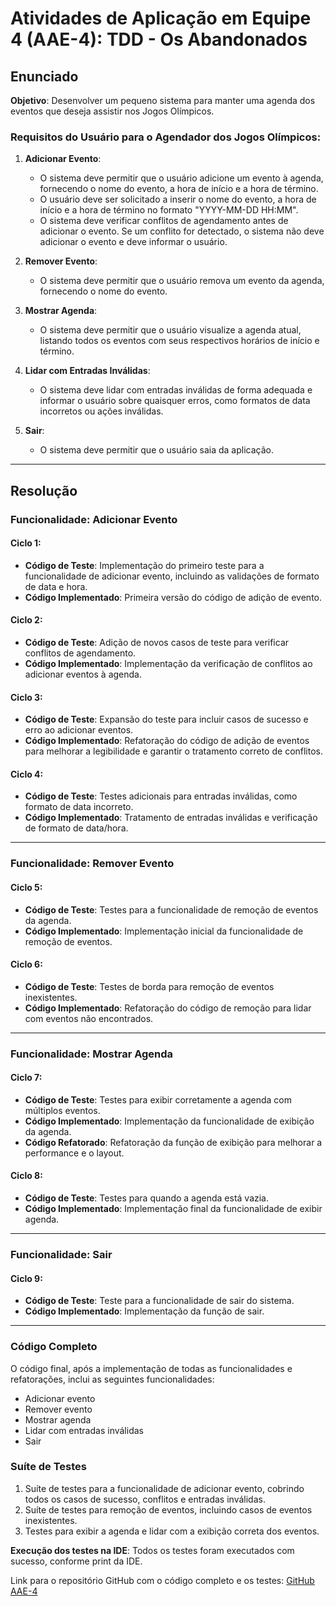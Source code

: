 # Atividades de Aplicação em Equipe 4 (AAE-4): TDD - Os Abandonados

## Enunciado

**Objetivo**: Desenvolver um pequeno sistema para manter uma agenda dos eventos que deseja assistir nos Jogos Olímpicos.

### Requisitos do Usuário para o Agendador dos Jogos Olímpicos:

1. **Adicionar Evento**:
   - O sistema deve permitir que o usuário adicione um evento à agenda, fornecendo o nome do evento, a hora de início e a hora de término.
   - O usuário deve ser solicitado a inserir o nome do evento, a hora de início e a hora de término no formato "YYYY-MM-DD HH:MM".
   - O sistema deve verificar conflitos de agendamento antes de adicionar o evento. Se um conflito for detectado, o sistema não deve adicionar o evento e deve informar o usuário.

2. **Remover Evento**:
   - O sistema deve permitir que o usuário remova um evento da agenda, fornecendo o nome do evento.

3. **Mostrar Agenda**:
   - O sistema deve permitir que o usuário visualize a agenda atual, listando todos os eventos com seus respectivos horários de início e término.

4. **Lidar com Entradas Inválidas**:
   - O sistema deve lidar com entradas inválidas de forma adequada e informar o usuário sobre quaisquer erros, como formatos de data incorretos ou ações inválidas.

5. **Sair**:
   - O sistema deve permitir que o usuário saia da aplicação.

---

## Resolução

### Funcionalidade: Adicionar Evento

#### Ciclo 1:
- **Código de Teste**: Implementação do primeiro teste para a funcionalidade de adicionar evento, incluindo as validações de formato de data e hora.
- **Código Implementado**: Primeira versão do código de adição de evento.

#### Ciclo 2:
- **Código de Teste**: Adição de novos casos de teste para verificar conflitos de agendamento.
- **Código Implementado**: Implementação da verificação de conflitos ao adicionar eventos à agenda.

#### Ciclo 3:
- **Código de Teste**: Expansão do teste para incluir casos de sucesso e erro ao adicionar eventos.
- **Código Implementado**: Refatoração do código de adição de eventos para melhorar a legibilidade e garantir o tratamento correto de conflitos.

#### Ciclo 4:
- **Código de Teste**: Testes adicionais para entradas inválidas, como formato de data incorreto.
- **Código Implementado**: Tratamento de entradas inválidas e verificação de formato de data/hora.

---

### Funcionalidade: Remover Evento

#### Ciclo 5:
- **Código de Teste**: Testes para a funcionalidade de remoção de eventos da agenda.
- **Código Implementado**: Implementação inicial da funcionalidade de remoção de eventos.

#### Ciclo 6:
- **Código de Teste**: Testes de borda para remoção de eventos inexistentes.
- **Código Implementado**: Refatoração do código de remoção para lidar com eventos não encontrados.

---

### Funcionalidade: Mostrar Agenda

#### Ciclo 7:
- **Código de Teste**: Testes para exibir corretamente a agenda com múltiplos eventos.
- **Código Implementado**: Implementação da funcionalidade de exibição da agenda.
- **Código Refatorado**: Refatoração da função de exibição para melhorar a performance e o layout.

#### Ciclo 8:
- **Código de Teste**: Testes para quando a agenda está vazia.
- **Código Implementado**: Implementação final da funcionalidade de exibir agenda.

---

### Funcionalidade: Sair

#### Ciclo 9:
- **Código de Teste**: Teste para a funcionalidade de sair do sistema.
- **Código Implementado**: Implementação da função de sair.

---

### Código Completo

O código final, após a implementação de todas as funcionalidades e refatorações, inclui as seguintes funcionalidades:
- Adicionar evento
- Remover evento
- Mostrar agenda
- Lidar com entradas inválidas
- Sair

### Suíte de Testes

1. Suíte de testes para a funcionalidade de adicionar evento, cobrindo todos os casos de sucesso, conflitos e entradas inválidas.
2. Suíte de testes para remoção de eventos, incluindo casos de eventos inexistentes.
3. Testes para exibir a agenda e lidar com a exibição correta dos eventos.

**Execução dos testes na IDE**: Todos os testes foram executados com sucesso, conforme print da IDE.

Link para o repositório GitHub com o código completo e os testes: [GitHub AAE-4](https://github.com/VasconcelosJoao/AAE4)